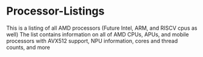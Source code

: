 # Processor-Listings
This is a listing of all AMD processors (Future Intel, ARM, and RISCV cpus as well)
The list contains information on all of AMD CPUs, APUs, and mobile processors
with AVX512 support, NPU information, cores and thread counts, and more
